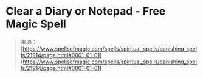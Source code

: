<!--yml
category: 未分类
date: 2024-06-12 19:05:50
-->

# Clear a Diary or Notepad - Free Magic Spell

> 来源：[https://www.spellsofmagic.com/spells/spiritual_spells/banishing_spells/21914/page.html#0001-01-01](https://www.spellsofmagic.com/spells/spiritual_spells/banishing_spells/21914/page.html#0001-01-01)